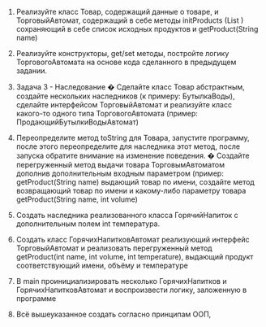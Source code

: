 1. Реализуйте класс Товар, содержащий данные о товаре, и ТорговыйАвтомат,
   содержащий в себе методы initProducts (List <Product>) сохраняющий в
   себе список исходных продуктов и getProduct(String name)
2. Реализуйте конструкторы, get/set методы, постройте логику ТорговогоАвтомата
   на основе кода сделанного в предыдущем задании.
3. Задача 3 - Наследование
   � Сделайте класс Товар абстрактным, создайте нескольких наследников
   (к примеру: БутылкаВоды), сделайте интерфейсом ТорговыйАвтомат и
   реализуйте класс какого-то одного типа ТорговогоАвтомата
   (пример: ПродающийБутылкиВодыАвтомат)
4. Переопределите метод toString для Товара, запустите программу, после этого переопределите для
   наследника этот метод, после запуска обратите внимание на изменение поведения.
   � Создайте перегруженный метод выдачи товара ТорговымАвтоматом дополнив дополнительным
   входным параметром (пример: getProduct(String name) выдающий товар по имени, создайте метод
   возвращающий товар по имени и какому-либо параметру товара getProduct(String name, int volume)

5. Создать наследника реализованного класса ГорячийНапиток с дополнительным полем int температура.

6. Создать класс ГорячихНапитковАвтомат реализующий интерфейс ТорговыйАвтомат и реализовать перегруженный
   метод getProduct(int name, int volume, int temperature), выдающий продукт соответствующий имени, объёму
   и температуре

7. В main проинициализировать несколько ГорячихНапитков и ГорячихНапитковАвтомат и воспроизвести логику,
   заложенную в программе

8. Всё вышеуказанное создать согласно принципам ООП,
